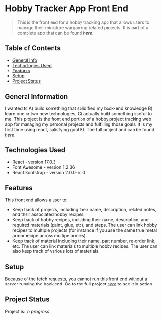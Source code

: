 # Hobby Tracker App Front End
> This is the front end for a hobby tracking app that allows users to manage their miniature wargaming related projects. It is part of a complete app that can be found [_here_](https://github.com/thomas-dunlop/hobbyapp). 

## Table of Contents
* [General Info](#general-information)
* [Technologies Used](#technologies-used)
* [Features](#features)
* [Setup](#setup)
* [Project Status](#project-status)


## General Information
I wanted to A) build something that solidified my back-end knowledge B) learn one or two new technologies, C) actually build something useful to me. This project is the front end portion of a hobby project tracking web app for managing my personal projects and fulfilling those goals. It is my first time using react, satisfying goal B). The full project and can be found [_here_](https://github.com/thomas-dunlop/hobbyapp). 


## Technologies Used
- React - version 17.0.2
- Font Awesome - version 1.2.36
- React Bootstrap - version 2.0.0-rc.0


## Features
This front end allows a user to:
-	Keep track of projects, including their name, description, related notes, and their associated hobby recipes. 
-	Keep track of hobby recipes, including their name, description, and required materials (paint, glue, etc), and steps. The user can link hobby recipes to multiple projects (for instance if you use the same true metal armor recipe across multipe armies). 
- Keep track of material including their name, part number, re-order link, etc. The user can link materials to multiple hobby recipes. The user can also keep track of various lots of materials. 


## Setup
Because of the fetch requests, you cannot run this front end without a server running the back end. Go to the full project [_here_](https://github.com/thomas-dunlop/hobbyapp) to see it in action. 


## Project Status
Project is: _in progress_ 
